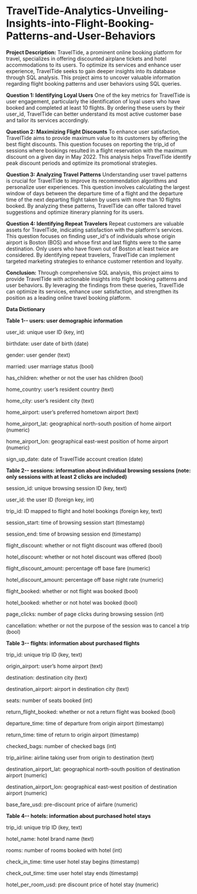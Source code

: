 # TravelTide-Analytics-Unveiling-Insights-into-Flight-Booking-Patterns-and-User-Behaviors

**Project Description:**
TravelTide, a prominent online booking platform for travel, specializes in offering discounted airplane tickets and hotel accommodations to its users. To optimize its services and enhance user experience, TravelTide seeks to gain deeper insights into its database through SQL analysis. This project aims to uncover valuable information regarding flight booking patterns and user behaviors using SQL queries.

**Question 1: Identifying Loyal Users**
One of the key metrics for TravelTide is user engagement, particularly the identification of loyal users who have booked and completed at least 10 flights. By ordering these users by their user_id, TravelTide can better understand its most active customer base and tailor its services accordingly.

**Question 2: Maximizing Flight Discounts**
To enhance user satisfaction, TravelTide aims to provide maximum value to its customers by offering the best flight discounts. This question focuses on reporting the trip_id of sessions where bookings resulted in a flight reservation with the maximum discount on a given day in May 2022. This analysis helps TravelTide identify peak discount periods and optimize its promotional strategies.

**Question 3: Analyzing Travel Patterns**
Understanding user travel patterns is crucial for TravelTide to improve its recommendation algorithms and personalize user experiences. This question involves calculating the largest window of days between the departure time of a flight and the departure time of the next departing flight taken by users with more than 10 flights booked. By analyzing these patterns, TravelTide can offer tailored travel suggestions and optimize itinerary planning for its users.

**Question 4: Identifying Repeat Travelers**
Repeat customers are valuable assets for TravelTide, indicating satisfaction with the platform's services. This question focuses on finding user_id's of individuals whose origin airport is Boston (BOS) and whose first and last flights were to the same destination. Only users who have flown out of Boston at least twice are considered. By identifying repeat travelers, TravelTide can implement targeted marketing strategies to enhance customer retention and loyalty.

**Conclusion:**
Through comprehensive SQL analysis, this project aims to provide TravelTide with actionable insights into flight booking patterns and user behaviors. By leveraging the findings from these queries, TravelTide can optimize its services, enhance user satisfaction, and strengthen its position as a leading online travel booking platform.

**Data Dictionary**

**Table 1-- users: user demographic information**

user_id: unique user ID (key, int)

birthdate: user date of birth (date)

gender: user gender (text)

married: user marriage status (bool)

has_children: whether or not the user has children (bool)

home_country: user’s resident country (text)

home_city: user’s resident city (text)

home_airport: user’s preferred hometown airport (text)

home_airport_lat: geographical north-south position of home airport (numeric)

home_airport_lon: geographical east-west position of home airport (numeric)

sign_up_date: date of TravelTide account creation (date)

**Table 2-- sessions: information about individual browsing sessions (note: only sessions with at least 2 clicks are included)**

session_id: unique browsing session ID (key, text)

user_id: the user ID (foreign key, int)

trip_id: ID mapped to flight and hotel bookings (foreign key, text)

session_start: time of browsing session start (timestamp)

session_end: time of browsing session end (timestamp)

flight_discount: whether or not flight discount was offered (bool)

hotel_discount: whether or not hotel discount was offered (bool)

flight_discount_amount: percentage off base fare (numeric)

hotel_discount_amount: percentage off base night rate (numeric)

flight_booked: whether or not flight was booked (bool)

hotel_booked: whether or not hotel was booked (bool)

page_clicks: number of page clicks during browsing session (int)

cancellation: whether or not the purpose of the session was to cancel a trip (bool)

**Table 3-- flights: information about purchased flights**

trip_id: unique trip ID (key, text)

origin_airport: user’s home airport (text)

destination: destination city (text)

destination_airport: airport in destination city (text)

seats: number of seats booked (int)

return_flight_booked: whether or not a return flight was booked (bool)

departure_time: time of departure from origin airport (timestamp)

return_time: time of return to origin airport (timestamp)

checked_bags: number of checked bags (int)

trip_airline: airline taking user from origin to destination (text)

destination_airport_lat: geographical north-south position of destination airport (numeric)

destination_airport_lon: geographical east-west position of destination airport (numeric)

base_fare_usd: pre-discount price of airfare (numeric)

**Table 4-- hotels: information about purchased hotel stays**

trip_id: unique trip ID (key, text)

hotel_name: hotel brand name (text)

rooms: number of rooms booked with hotel (int)

check_in_time: time user hotel stay begins (timestamp)

check_out_time: time user hotel stay ends (timestamp)

hotel_per_room_usd: pre discount price of hotel stay (numeric)
